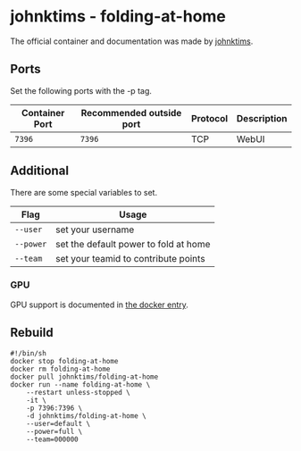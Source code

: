 # johnktims - folding-at-home

The official container and documentation was made by [johnktims](https://hub.docker.com/r/johnktims/folding-at-home).

## Ports

Set the following ports with the -p tag.

| Container Port | Recommended outside port | Protocol | Description |
| -------------- | ------------------------ | -------- | ----------- |
| `7396`         | `7396`                   | TCP      | WebUI       |

## Additional

There are some special variables to set.

| Flag      | Usage                                 |
| --------- | ------------------------------------- |
| `--user`  | set your username                     |
| `--power` | set the default power to fold at home |
| `--team`  | set your teamid to contribute points  |

### GPU

GPU support is documented in [the docker entry](../docker.md).

## Rebuild

```shell
#!/bin/sh
docker stop folding-at-home
docker rm folding-at-home
docker pull johnktims/folding-at-home
docker run --name folding-at-home \
    --restart unless-stopped \
    -it \
    -p 7396:7396 \
    -d johnktims/folding-at-home \
    --user=default \
    --power=full \
    --team=000000
```
